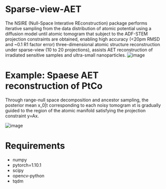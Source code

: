 # Sparse-view-AET
The NSIRE (Null-Space Interative REconstruction) package performs iterative sampling from the data distribution of atomic potential using a diffusion model until atomic tomogram that subject to the ADF-STEM projection constraints are obtained, enabling high accuracy (<20pm RMSD and ~0.1 R1 factor error) three-dimensional atomic structure reconstruction under sparse-view (10 to 20 projections), assists AET reconstruction of irradiated sensitive samples and ultra-small nanoparticles.
![image](https://github.com/LIHAN8099/Sparse-view-AET/blob/main/NSIRE_01.png)

# Example: Spaese AET reconstruction of PtCo
Through range-null space decomposition and ancestor sampling, the posterior mean x_0|t corresponding to each noisy tomogram xt is gradually guided to the region of the atomic manifold satisfying the projection constraint y=Ax.

![image](https://github.com/LIHAN8099/Sparse-view-AET/blob/main/rec.gif)



# Requirements
- numpy
- pytorch=1.10.1
- scipy
- opencv-python
- tqdm
